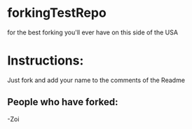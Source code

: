 # forkingTestRepo
for the best forking you'll ever have on this side of the USA

# Instructions: 
Just fork and add your name to the comments of the Readme


## People who have forked: 
-Zoi

